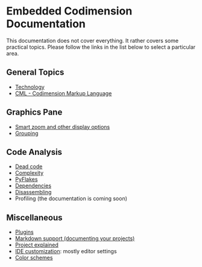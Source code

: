 # Embedded Codimension Documentation

This documentation does not cover everything.
It rather covers some practical topics. Please follow the links in the list below to select a particular area.


## General Topics

- [Technology](technology/technology.md)
- [CML - Codimension Markup Language](cml/cml.md)


## Graphics Pane

- [Smart zoom and other display options](smartzoom/smartzoom.md)
- [Grouping](grouping/grouping.md)


## Code Analysis

- [Dead code](deadcode/deadcode.md)
- [Complexity](complexity/complexity.md)
- [PyFlakes](pyflakes/pyflakes.md)
- [Dependencies](file:./dependencies.md)
- [Disassembling](disassembling/disassembling.md)
- Profiling (the documentation is coming soon)


## Miscellaneous

- [Plugins](plugins/plugins.md)
- [Markdown support (documenting your projects)](md/mdsupport.md)
- [Project explained](file:./project.md)
- [IDE customization](editorsettings/editorsettings.md): mostly editor settings
- [Color schemes](colorschemes/colorschemes.md)
